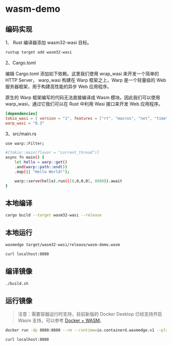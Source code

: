 # wasm-demo

## 编码实现

1、 Rust 编译器添加 wasm32-wasi 目标。

```bash
rustup target add wasm32-wasi
```

2、Cargo.toml

编辑 Cargo.toml 添加如下依赖。这里我们使用 wrap_wasi 来开发一个简单的 HTTP Server， warp_wasi 构建在 Warp 框架之上，Warp 是一个轻量级的 Web 服务器框架，用于构建高性能的异步 Web 应用程序。

原生的 Warp 框架编写的代码无法直接编译成 Wasm 模块。因此我们可以使用 warp_wasi，通过它我们可以在 Rust 中利用 Wasi 接口来开发 Web 应用程序。

```toml
[dependencies]
tokio_wasi = { version = "1", features = ["rt", "macros", "net", "time", "io-util"]}
warp_wasi = "0.3"
```

3、src/main.rs

```bash
use warp::Filter;

#[tokio::main(flavor = "current_thread")]
async fn main() {
    let hello = warp::get()
	.and(warp::path::end())
	.map(|| "Hello World!");

    warp::serve(hello).run(([0,0,0,0], 8080)).await
}
```

## 本地编译

```bash
cargo build --target wasm32-wasi --release
```

## 本地运行

```bash
wasmedge target/wasm32-wasi/release/wasm-demo.wasm

curl localhost:8080
```

## 编译镜像

```bash
./build.sh
```

## 运行镜像

> 注意：需要容器运行时支持，目前新版的 Docker Desktop 已经支持开启 Wasm 支持，可以参考 [Docker + WASM](https://wasmedge.org/docs/zh/start/build-and-run/docker_wasm/)。

```bash
docker run -dp 8080:8080 --rm --runtime=io.containerd.wasmedge.v1 --platform=wasi/wasm poneding/wasm-demo-rust

curl localhost:8080
```